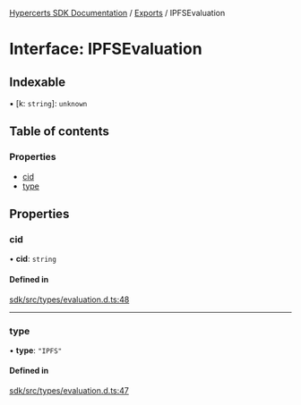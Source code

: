[Hypercerts SDK Documentation](../README.md) / [Exports](../modules.md) / IPFSEvaluation

# Interface: IPFSEvaluation

## Indexable

▪ [k: `string`]: `unknown`

## Table of contents

### Properties

- [cid](IPFSEvaluation.md#cid)
- [type](IPFSEvaluation.md#type)

## Properties

### cid

• **cid**: `string`

#### Defined in

[sdk/src/types/evaluation.d.ts:48](https://github.com/Network-Goods/hypercerts/blob/9677274/sdk/src/types/evaluation.d.ts#L48)

---

### type

• **type**: `"IPFS"`

#### Defined in

[sdk/src/types/evaluation.d.ts:47](https://github.com/Network-Goods/hypercerts/blob/9677274/sdk/src/types/evaluation.d.ts#L47)
